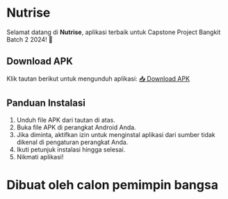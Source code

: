 # Nutrise

Selamat datang di **Nutrise**, aplikasi terbaik untuk Capstone Project Bangkit Batch 2 2024! 🎉

## Download APK
Klik tautan berikut untuk mengunduh aplikasi:
[📥 Download APK]([app-release.apk](https://github.com/fykids/Nutrise/blob/new/app-release.apk))

## Panduan Instalasi
1. Unduh file APK dari tautan di atas.
2. Buka file APK di perangkat Android Anda.
3. Jika diminta, aktifkan izin untuk menginstal aplikasi dari sumber tidak dikenal di pengaturan perangkat Anda.
4. Ikuti petunjuk instalasi hingga selesai.
5. Nikmati aplikasi!

# Dibuat oleh calon pemimpin bangsa
